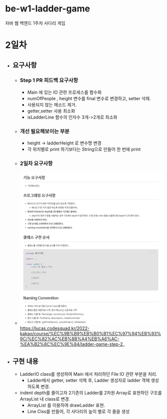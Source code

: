 # be-w1-ladder-game

자바 웹 백엔드 1주차 사다리 게임

# 2일차
- ## 요구사항  
  - ### Step 1 PR 피드백 요구사항 
    - Main 에 있는 IO 관련 프로세스를 함수화
    - numOfPeople , height 변수를 final 변수로 변경하고, setter 삭제.
    - 사용되지 않는 메소드 제거.
    - getter,setter 사용 최소화
    - isLadderLine 함수의 인자수 3개->2개로 최소화
  - ### 개선 필요해보이는 부분
    - height -> ladderHeight 로 변수명 변경
    - 각 위치별로 print 하기보다는 String으로 만들어 한 번에 print
  - ### 2일차 요구사항
  - ![img.png](img.png)
    https://lucas.codesquad.kr/2022-kakao/course/%EC%9B%B9%EB%B0%B1%EC%97%94%EB%93%9C/%EC%82%AC%EB%8B%A4%EB%A6%AC-%EA%B2%8C%EC%9E%84/ladder-game-step-2_

- ## 구현 내용 
  - LadderIO class를 생성하여 Main 에서 처리하던 File IO 관련 부분을 처리.
    - Ladder에서 getter, setter 삭제 후, Ladder 생성자로 ladder 객체 생성하도록 변경.
  - indent depth를 줄이고자 2기존의 Ladder를 2차원 Array로 표현하던 구조를 ArrayList 내 class로 변경.
    - ArrayList<Line> 를 이용하여 drawLadder 표현.
    - Line Clss를 만들어, 각 사다리의 높이 별로 각 줄을 생성